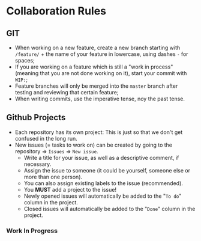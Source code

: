 # Collaboration Rules

## GIT
* When working on a new feature, create a new branch starting with `/feature/` + the name of your feature in lowercase, using dashes `-` for spaces;
* If you are working on a feature which is still a "work in process" (meaning that you are not done working on it), start your commit with `WIP:`;
* Feature branches will only be merged into the `master` branch after testing and reviewing that certain feature;
* When writing commits, use the imperative tense, noy the past tense.

## Github Projects
* Each repository has its own project: This is just so that we don't get confused in the long run.
* New issues (= tasks to work on) can be created by going to the repository => `Issues` => `New issue`.
  - Write a title for your issue, as well as a descriptive comment, if necessary.
  - Assign the issue to someone (it could be yourself, someone else or more than one person).
  - You can also assign existing labels to the issue (recommended).
  - You **MUST** add a project to the issue!
  - Newly opened issues will automatically be added to the "`To do`" column in the project.
  - Closed issues will automatically be added to the "`Done`" column in the project.

### Work In Progress
